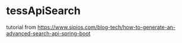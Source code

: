 # tessApiSearch
tutorial from https://www.sipios.com/blog-tech/how-to-generate-an-advanced-search-api-spring-boot
